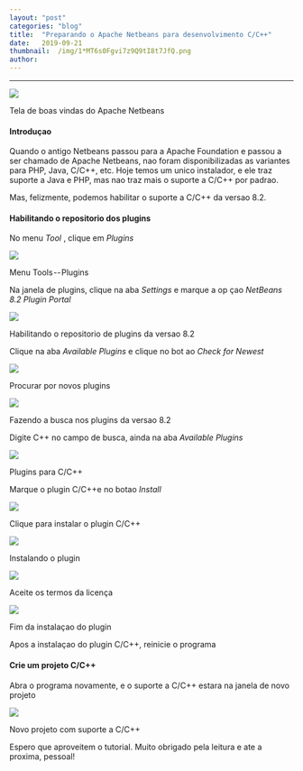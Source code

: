 ```yaml
---
layout:	"post"
categories:	"blog"
title:	"Preparando o Apache Netbeans para desenvolvimento C/C++"
date:	2019-09-21
thumbnail:	/img/1*MT6s0Fgvi7z9Q9tI8t7JfQ.png
author:	
---
```


* * *

![](/img/1*MT6s0Fgvi7z9Q9tI8t7JfQ.png)

Tela de boas vindas do Apache Netbeans

#### Introduçao

Quando o antigo Netbeans passou para a Apache Foundation e passou a ser
chamado de Apache Netbeans, nao foram disponibilizadas as variantes para PHP,
Java, C/C++, etc. Hoje temos um unico instalador, e ele traz suporte a Java e
PHP, mas nao traz mais o suporte a C/C++ por padrao.

Mas, felizmente, podemos habilitar o suporte a C/C++ da versao 8.2.

#### Habilitando o repositorio dos plugins

No menu _Tool_ , clique em _Plugins_

![](/img/1*07xYL1hNHEBlVVDHvVUF2g.png)

Menu Tools -- Plugins

Na janela de plugins, clique na aba _Settings_ e marque a op çao _NetBeans 8.2
Plugin Portal_

![](/img/1*-mBT4VrTle2nqz0InObGBw.png)

Habilitando o repositorio de plugins da versao 8.2

Clique na aba _Available Plugins_ e clique no bot ao _Check for Newest_

![](/img/1*v-7YdKYt_LnBYMQIta2LXw.png)

Procurar por novos plugins

![](/img/1*LuSjmg6txZSdw87F3T7TLA.png)

Fazendo a busca nos plugins da versao 8.2

Digite C++ no campo de busca, ainda na aba _Available Plugins_

![](/img/1*-ck4UJ0HsncN7bWprfVHvA.png)

Plugins para C/C++

Marque o plugin C/C++e no botao _Install_

![](/img/1*WY-rQwsBj4s4UiMk1H4O9w.png)

Clique para instalar o plugin C/C++

![](/img/1*PZJHM8nwuLdznrd0B3yWAw.png)

Instalando o plugin

![](/img/1*X6MvJdSpeA3k6zVU969f_w.png)

Aceite os termos da licença

![](/img/1*t4wFNwKabk42erFHMQy9Kg.png)

Fim da instalaçao do plugin

Apos a instalaçao do plugin C/C++, reinicie o programa

#### Crie um projeto C/C++

Abra o programa novamente, e o suporte a C/C++ estara na janela de novo
projeto

![](/img/1*3thvVdzULaj92pC9GgTJzw.png)

Novo projeto com suporte a C/C++

Espero que aproveitem o tutorial. Muito obrigado pela leitura e ate a proxima,
pessoal!

